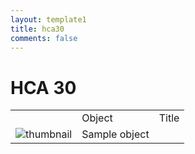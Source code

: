 ```yaml
---
layout: template1
title: hca30
comments: false
---
```


# HCA 30

<table>
	<th>
		<td>Object</td>
		<td>Title</td>
	</th>
	<tr>
		<td><img src="http://digital.lib.uh.edu/contentdm/image/thumbnail/aapamphlets/1577" alt="thumbnail" /></td>
		<td>Sample object</td>
	</tr>
</table>
